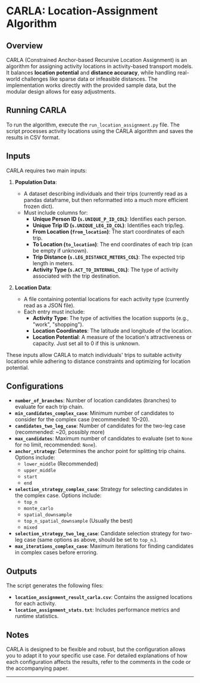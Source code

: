 # CARLA: Location-Assignment Algorithm

## Overview

CARLA (Constrained Anchor-based Recursive Location Assignment) is an algorithm for assigning activity locations in activity-based transport models. It balances **location potential** and **distance accuracy**, while handling real-world challenges like sparse data or infeasible distances. The implementation works directly with the provided sample data, but the modular design allows for easy adjustments.

## Running CARLA

To run the algorithm, execute the `run_location_assignment.py` file. The script processes activity locations using the CARLA algorithm and saves the results in CSV format.

## Inputs

CARLA requires two main inputs:

1. **Population Data**:
   - A dataset describing individuals and their trips (currently read as a pandas dataframe, but then reformatted into a much more efficient frozen dict).
   - Must include columns for:
     - **Unique Person ID (`s.UNIQUE_P_ID_COL`)**: Identifies each person.
     - **Unique Trip ID (`s.UNIQUE_LEG_ID_COL`)**: Identifies each trip/leg.
     - **From Location (`from_location`)**: The start coordinates of each trip.
     - **To Location (`to_location`)**: The end coordinates of each trip (can be empty if unknown).
     - **Trip Distance (`s.LEG_DISTANCE_METERS_COL`)**: The expected trip length in meters.
     - **Activity Type (`s.ACT_TO_INTERNAL_COL`)**: The type of activity associated with the trip destination.

2. **Location Data**:
   - A file containing potential locations for each activity type (currently read as a JSON file).
   - Each entry must include:
     - **Activity Type**: The type of activities the location supports (e.g., "work", "shopping").
     - **Location Coordinates**: The latitude and longitude of the location.
     - **Location Potential**: A measure of the location's attractiveness or capacity. Just set all to 0 if this is unknown.

These inputs allow CARLA to match individuals' trips to suitable activity locations while adhering to distance constraints and optimizing for location potential.

## Configurations

- **`number_of_branches`**: Number of location candidates (branches) to evaluate for each trip chain.
- **`min_candidates_complex_case`**: Minimum number of candidates to consider for the complex case (recommended: 10–20).
- **`candidates_two_leg_case`**: Number of candidates for the two-leg case (recommended: ~20, possibly more)
- **`max_candidates`**: Maximum number of candidates to evaluate (set to `None` for no limit, recommended: `None`).
- **`anchor_strategy`**: Determines the anchor point for splitting trip chains. Options include:
  - `lower_middle` (Recommended)
  - `upper_middle`
  - `start`
  - `end`
- **`selection_strategy_complex_case`**: Strategy for selecting candidates in the complex case. Options include:
  - `top_n`
  - `monte_carlo`
  - `spatial_downsample`
  - `top_n_spatial_downsample` (Usually the best)
  - `mixed`
- **`selection_strategy_two_leg_case`**: Candidate selection strategy for two-leg case (same options as above, should be set to `top_n`.).
- **`max_iterations_complex_case`**: Maximum iterations for finding candidates in complex cases before erroring.

## Outputs

The script generates the following files:
- **`location_assignment_result_carla.csv`**: Contains the assigned locations for each activity.
- **`location_assignment_stats.txt`**: Includes performance metrics and runtime statistics.

## Notes

CARLA is designed to be flexible and robust, but the configuration allows you to adapt it to your specific use case. For detailed explanations of how each configuration affects the results, refer to the comments in the code or the accompanying paper.

---

